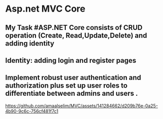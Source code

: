 # Asp.net MVC Core
## My Task #ASP.NET Core consists of CRUD operation (Create, Read,Update,Delete) and adding identity 
## Identity: adding login and register pages
## Implement robust user authentication and authorization plus set up user roles to differentiate between admins and users .

https://github.com/amaalselim/MVC/assets/141284662/d209b76e-0a25-4b90-9c6c-756cf481f7c1


